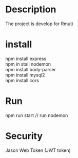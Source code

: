 <h1> Description </h1>
The project is  develop for Rmuti 
<h1>install</h1> 
npm install express <br>
npm in stall nodemon <br>
npm install body-parser <br>
npm install mysql2 <br>
npm install cors <br>
<h1> Run </h1>
npm run start   // run nodemon </br>
<h1> Security </h1>
Jason Web Token (JWT token)
